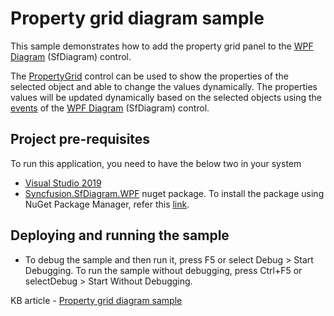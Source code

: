 # Property grid diagram sample

This sample demonstrates how to add the property grid panel to the [WPF Diagram](https://www.syncfusion.com/wpf-controls/diagram) (SfDiagram) control.

The [PropertyGrid](https://help.syncfusion.com/cr/wpf/Syncfusion.PropertyGrid.Wpf~Syncfusion.Windows.PropertyGrid.PropertyGrid.html) control can be used to show the properties of the selected object and able to change the values dynamically. The properties values will be updated dynamically based on the selected objects using the [events](https://help.syncfusion.com/cr/wpf/Syncfusion.SfDiagram.WPF~Syncfusion.UI.Xaml.Diagram.IGraphInfo_events.html) of the [WPF Diagram](https://www.syncfusion.com/wpf-controls/diagram) (SfDiagram) control.

## Project pre-requisites

To run this application, you need to have the below two in your system

* [Visual Studio 2019](https://www.visualstudio.com/wpf-vs)
* [Syncfusion.SfDiagram.WPF](https://www.nuget.org/packages/Syncfusion.SfDiagram.WPF/) nuget package. To install the package using NuGet Package Manager, refer this [link](https://docs.microsoft.com/en-us/nuget/quickstart/install-and-use-a-package-in-visual-studio#nuget-package-manager).

## Deploying and running the sample

* To debug the sample and then run it, press F5 or select Debug > Start Debugging. To run the sample without debugging, press Ctrl+F5 or selectDebug > Start Without Debugging.

KB article - [Property grid diagram sample](https://www.syncfusion.com/kb/11482/how-to-use-the-property-grid-in-the-wpf-diagram-sfdiagram)
